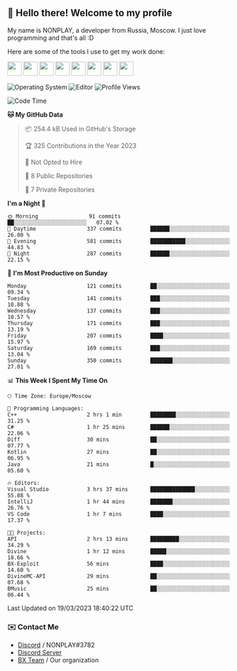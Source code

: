 ## :wave: Hello there! Welcome to my profile

My name is NONPLAY, a developer from Russia, Moscow. I just love programming and that's all :D

Here are some of the tools I use to get my work done:

<kbd><img height="32" src="https://img.icons8.com/color/2x/visual-studio-code-2019.png"></kbd>
<kbd><img height="32" src="https://img.icons8.com/color/2x/linux.png"></kbd>
<kbd><img height="32" src="https://img.icons8.com/fluent/2x/console.png"></kbd>
<kbd><img height="32" src="https://img.icons8.com/color/2x/open-source.png"></kbd>
<kbd><img height="32" src="https://img.icons8.com/color/2x/git.png"></kbd>
<kbd><img height="32" src="https://img.icons8.com/color/2x/nginx.png"></kbd>
<a href="?#gh-light-mode-only"><kbd><img height="32" src="https://img.icons8.com/metro/2x/mysql.png"></kbd></a>
<a href="?#gh-dark-mode-only"><kbd><img height="32" src="https://img.icons8.com/FFFFFF/metro/2x/mysql.png"></kbd></a>

![Operating System](https://img.shields.io/badge/OS-Windows%2010%20Pro-informational?style=for-the-badge&logo=Windows&logoColor=white&color=007ec6)
![Editor](https://img.shields.io/badge/Editor-VS%20Code-informational?style=for-the-badge&logo=Visual%20Studio%20Code&logoColor=white&color=007ec6)
![Profile Views](https://komarev.com/ghpvc/?username=NONPLAYT&color=blue&style=for-the-badge)

<!--START_SECTION:waka-->
![Code Time](http://img.shields.io/badge/Code%20Time-91%20hrs%205%20mins-blue)

**🐱 My GitHub Data** 

> 📦 254.4 kB Used in GitHub's Storage 
 > 
> 🏆 325 Contributions in the Year 2023
 > 
> 🚫 Not Opted to Hire
 > 
> 📜 8 Public Repositories 
 > 
> 🔑 7 Private Repositories 
 > 
**I'm a Night 🦉** 

```text
🌞 Morning                91 commits          ██░░░░░░░░░░░░░░░░░░░░░░░   07.02 % 
🌆 Daytime                337 commits         ██████░░░░░░░░░░░░░░░░░░░   26.00 % 
🌃 Evening                581 commits         ███████████░░░░░░░░░░░░░░   44.83 % 
🌙 Night                  287 commits         ██████░░░░░░░░░░░░░░░░░░░   22.15 % 
```
📅 **I'm Most Productive on Sunday** 

```text
Monday                   121 commits         ██░░░░░░░░░░░░░░░░░░░░░░░   09.34 % 
Tuesday                  141 commits         ███░░░░░░░░░░░░░░░░░░░░░░   10.88 % 
Wednesday                137 commits         ███░░░░░░░░░░░░░░░░░░░░░░   10.57 % 
Thursday                 171 commits         ███░░░░░░░░░░░░░░░░░░░░░░   13.19 % 
Friday                   207 commits         ████░░░░░░░░░░░░░░░░░░░░░   15.97 % 
Saturday                 169 commits         ███░░░░░░░░░░░░░░░░░░░░░░   13.04 % 
Sunday                   350 commits         ███████░░░░░░░░░░░░░░░░░░   27.01 % 
```


📊 **This Week I Spent My Time On** 

```text
🕑︎ Time Zone: Europe/Moscow

💬 Programming Languages: 
C++                      2 hrs 1 min         ████████░░░░░░░░░░░░░░░░░   31.25 % 
C#                       1 hr 25 mins        ██████░░░░░░░░░░░░░░░░░░░   22.06 % 
Diff                     30 mins             ██░░░░░░░░░░░░░░░░░░░░░░░   07.77 % 
Kotlin                   27 mins             ██░░░░░░░░░░░░░░░░░░░░░░░   06.95 % 
Java                     21 mins             █░░░░░░░░░░░░░░░░░░░░░░░░   05.60 % 

🔥 Editors: 
Visual Studio            3 hrs 37 mins       ██████████████░░░░░░░░░░░   55.88 % 
IntelliJ                 1 hr 44 mins        ███████░░░░░░░░░░░░░░░░░░   26.76 % 
VS Code                  1 hr 7 mins         ████░░░░░░░░░░░░░░░░░░░░░   17.37 % 

🐱‍💻 Projects: 
API                      2 hrs 13 mins       █████████░░░░░░░░░░░░░░░░   34.29 % 
Divine                   1 hr 12 mins        █████░░░░░░░░░░░░░░░░░░░░   18.66 % 
BX-Exploit               56 mins             ████░░░░░░░░░░░░░░░░░░░░░   14.60 % 
DivineMC-API             29 mins             ██░░░░░░░░░░░░░░░░░░░░░░░   07.68 % 
BMusic                   25 mins             ██░░░░░░░░░░░░░░░░░░░░░░░   06.44 % 
```


 Last Updated on 19/03/2023 18:40:22 UTC
<!--END_SECTION:waka-->

### ✉️ Contact Me

- [Discord](https://discord.com/users/597087584090587177) / NONPLAY#3782
- [Discord Server](https://discord.gg/p7cxhw7E2M)
- [BX Team](https://github.com/BX-Team) / Our organization
